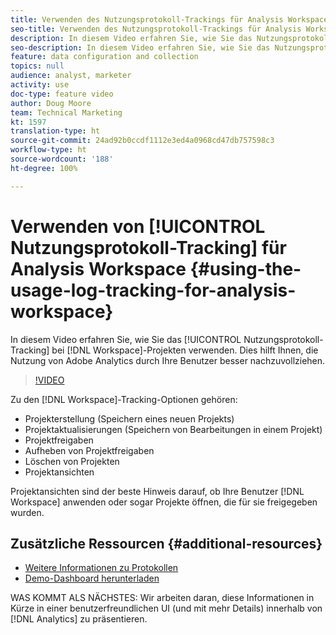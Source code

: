 ```yaml
---
title: Verwenden des Nutzungsprotokoll-Trackings für Analysis Workspace
seo-title: Verwenden des Nutzungsprotokoll-Trackings für Analysis Workspace
description: In diesem Video erfahren Sie, wie Sie das Nutzungsprotokoll-Tracking bei Workspace-Projekten verwenden. Dies hilft Ihnen, die Nutzung von Adobe Analytics durch Ihre Benutzer besser nachzuvollziehen.
seo-description: In diesem Video erfahren Sie, wie Sie das Nutzungsprotokoll-Tracking bei Workspace-Projekten verwenden. Dies hilft Ihnen, die Nutzung von Adobe Analytics durch Ihre Benutzer besser nachzuvollziehen.
feature: data configuration and collection
topics: null
audience: analyst, marketer
activity: use
doc-type: feature video
author: Doug Moore
team: Technical Marketing
kt: 1597
translation-type: ht
source-git-commit: 24ad92b0ccdf1112e3ed4a0968cd47db757598c3
workflow-type: ht
source-wordcount: '188'
ht-degree: 100%

---
```



# Verwenden von [!UICONTROL Nutzungsprotokoll-Tracking] für Analysis Workspace {#using-the-usage-log-tracking-for-analysis-workspace}

In diesem Video erfahren Sie, wie Sie das [!UICONTROL Nutzungsprotokoll-Tracking] bei [!DNL Workspace]-Projekten verwenden. Dies hilft Ihnen, die Nutzung von Adobe Analytics durch Ihre Benutzer besser nachzuvollziehen.

>[!VIDEO](https://video.tv.adobe.com/v/22922/?quality=12)

Zu den [!DNL Workspace]-Tracking-Optionen gehören:

* Projekterstellung (Speichern eines neuen Projekts)
* Projektaktualisierungen (Speichern von Bearbeitungen in einem Projekt)
* Projektfreigaben
* Aufheben von Projektfreigaben
* Löschen von Projekten
* Projektansichten

Projektansichten sind der beste Hinweis darauf, ob Ihre Benutzer [!DNL Workspace] anwenden oder sogar Projekte öffnen, die für sie freigegeben wurden.

## Zusätzliche Ressourcen {#additional-resources}

* [Weitere Informationen zu Protokollen](https://marketing.adobe.com/resources/help/de_DE/reference/logs.html)
* [Demo-Dashboard herunterladen](https://adobe.ly/2ygP5ws)

WAS KOMMT ALS NÄCHSTES: Wir arbeiten daran, diese Informationen in Kürze in einer benutzerfreundlichen UI (und mit mehr Details) innerhalb von [!DNL Analytics] zu präsentieren.

